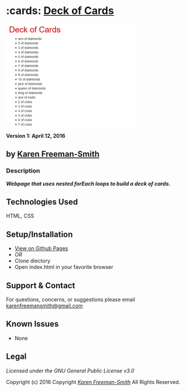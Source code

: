 # :cards: [Deck of Cards](http://karenfreemansmith.github.io/carddeck)
![project screenshot](/img/screenshot.jpg)

__Version 1: April 12, 2016__
## by [Karen Freeman-Smith](http://karenfreemansmith.github.io)

### Description
__*Webpage that uses nested forEach loops to build a deck of cards.*__

## Technologies Used
HTML, CSS

## Setup/Installation
* [View on Github Pages](https://karenfreemansmith.github.io/EpicIntroWk1-PetWebsite)
* _OR_
* Clone diectory 
* Open index.html in your favorite browser

## Support & Contact
For questions, concerns, or suggestions please email karenfreemansmith@gmail.com

## Known Issues
* None

## Legal
*Licensed under the GNU General Public License v3.0*

Copyright (c) 2016 Copyright _[Karen Freeman-Smith](https://karenfreemansmith.github.io)_ All Rights Reserved.
